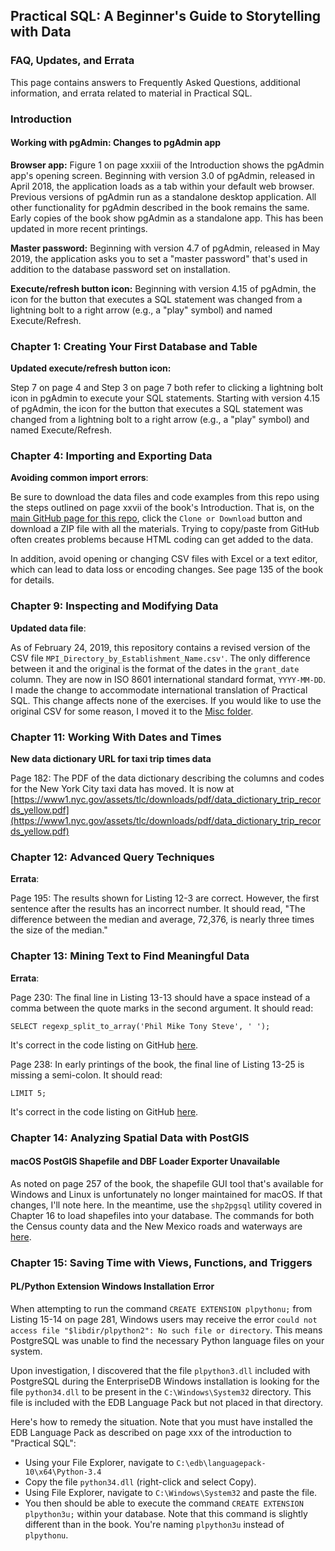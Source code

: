## Practical SQL: A Beginner's Guide to Storytelling with Data

### FAQ, Updates, and Errata

This page contains answers to Frequently Asked Questions, additional information, and errata related to material in Practical SQL.

### Introduction

#### Working with pgAdmin: Changes to pgAdmin app

**Browser app:** Figure 1 on page xxxiii of the Introduction shows the pgAdmin app's opening screen. Beginning with version 3.0 of pgAdmin, released in April 2018, the application loads as a tab within your default web browser. Previous versions of pgAdmin run as a standalone desktop application. All other functionality for pgAdmin described in the book remains the same. Early copies of the book show pgAdmin as a standalone app. This has been updated in more recent printings.

**Master password:** Beginning with version 4.7 of pgAdmin, released in May 2019, the application asks you to set a "master password" that's used in addition to the database password set on installation.

**Execute/refresh button icon:** Beginning with version 4.15 of pgAdmin, the icon for the button that executes a SQL statement was changed from a lightning bolt to a right arrow (e.g., a "play" symbol) and named Execute/Refresh.

### Chapter 1: Creating Your First Database and Table

**Updated execute/refresh button icon:**

Step 7 on page 4 and Step 3 on page 7 both refer to clicking a lightning bolt icon in pgAdmin to execute your SQL statements. Starting with version 4.15 of pgAdmin, the icon for the button that executes a SQL statement was changed from a lightning bolt to a right arrow (e.g., a "play" symbol) and named Execute/Refresh.

### Chapter 4: Importing and Exporting Data

**Avoiding common import errors**:

Be sure to download the data files and code examples from this repo using the steps outlined on page xxvii of the book's Introduction. That is, on the [main GitHub page for this repo](https://github.com/anthonydb/practical-sql), click the `Clone or Download` button and download a ZIP file with all the materials. Trying to copy/paste from GitHub often creates problems because HTML coding can get added to the data.

In addition, avoid opening or changing CSV files with Excel or a text editor, which can lead to data loss or encoding changes. See page 135 of the book for details.

### Chapter 9: Inspecting and Modifying Data

**Updated data file**:

As of February 24, 2019, this repository contains a revised version of the CSV file `MPI_Directory_by_Establishment_Name.csv'`. The only difference between it and the original is the format of the dates in the `grant_date` column. They are now in ISO 8601 international standard format, `YYYY-MM-DD`. I made the change to accommodate international translation of Practical SQL. This change affects none of the exercises. If you would like to use the original CSV for some reason, I moved it to the [Misc folder](https://github.com/anthonydb/practical-sql/blob/master/Misc/).

### Chapter 11: Working With Dates and Times

**New data dictionary URL for taxi trip times data**

Page 182: The PDF of the data dictionary describing the columns and codes for the New York City taxi data has moved. It is now at [https://www1.nyc.gov/assets/tlc/downloads/pdf/data_dictionary_trip_records_yellow.pdf](https://www1.nyc.gov/assets/tlc/downloads/pdf/data_dictionary_trip_records_yellow.pdf)

### Chapter 12: Advanced Query Techniques

**Errata**:

Page 195: The results shown for Listing 12-3 are correct. However, the first sentence after the results has an incorrect number. It should read, "The difference between the median and average, 72,376, is nearly three times the size of the median."

### Chapter 13: Mining Text to Find Meaningful Data

**Errata**:

Page 230: The final line in Listing 13-13 should have a space instead of a comma between the quote marks in the second argument. It should read:

`SELECT regexp_split_to_array('Phil Mike Tony Steve', ' ');`

It's correct in the code listing on GitHub [here](https://github.com/anthonydb/practical-sql/blob/master/Chapter_13/Chapter_13.sql#L223).

Page 238: In early printings of the book, the final line of Listing 13-25 is missing a semi-colon. It should read:

`LIMIT 5;`

It's correct in the code listing on GitHub [here](https://github.com/anthonydb/practical-sql/blob/master/Chapter_13/Chapter_13.sql#L349).

### Chapter 14: Analyzing Spatial Data with PostGIS

#### macOS PostGIS Shapefile and DBF Loader Exporter Unavailable

As noted on page 257 of the book, the shapefile GUI tool that's available for Windows and Linux is unfortunately no longer maintained for macOS. If that changes, I'll note here. In the meantime, use the `shp2pgsql` utility covered in Chapter 16 to load shapefiles into your database. The commands for both the Census county data and the New Mexico roads and waterways are [here](https://github.com/anthonydb/practical-sql/blob/master/Chapter_16/psql_commands.txt#L81).

### Chapter 15: Saving Time with Views, Functions, and Triggers

#### PL/Python Extension Windows Installation Error

When attempting to run the command `CREATE EXTENSION plpythonu;` from Listing 15-14 on page 281, Windows users may receive the error `could not access file "$libdir/plpython2": No such file or directory`. This means PostgreSQL was unable to find the necessary Python language files on your system.

Upon investigation, I discovered that the file `plpython3.dll` included with PostgreSQL during the EnterpriseDB Windows installation is looking for the file `python34.dll` to be present in the `C:\Windows\System32` directory. This file is included with the EDB Language Pack but not placed in that directory.

Here's how to remedy the situation. Note that you must have installed the EDB Language Pack as described on page xxx of the introduction to "Practical SQL":

* Using your File Explorer, navigate to `C:\edb\languagepack-10\x64\Python-3.4`
* Copy the file `python34.dll` (right-click and select Copy).
* Using File Explorer, navigate to `C:\Windows\System32` and paste the file.
* You then should be able to execute the command `CREATE EXTENSION plpython3u;` within your database. Note that this command is slightly different than in the book. You're naming `plpython3u` instead of `plpythonu`.
